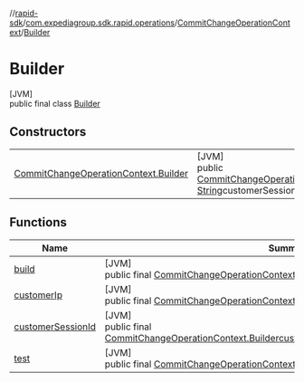 //[rapid-sdk](../../../../index.md)/[com.expediagroup.sdk.rapid.operations](../../index.md)/[CommitChangeOperationContext](../index.md)/[Builder](index.md)

# Builder

[JVM]\
public final class [Builder](index.md)

## Constructors

| | |
|---|---|
| [CommitChangeOperationContext.Builder](-commit-change-operation-context.-builder.md) | [JVM]<br>public [CommitChangeOperationContext.Builder](index.md)[CommitChangeOperationContext.Builder](-commit-change-operation-context.-builder.md)([String](https://docs.oracle.com/javase/8/docs/api/java/lang/String.html)customerIp, [String](https://docs.oracle.com/javase/8/docs/api/java/lang/String.html)customerSessionId, [String](https://docs.oracle.com/javase/8/docs/api/java/lang/String.html)test) |

## Functions

| Name | Summary |
|---|---|
| [build](build.md) | [JVM]<br>public final [CommitChangeOperationContext](../index.md)[build](build.md)() |
| [customerIp](customer-ip.md) | [JVM]<br>public final [CommitChangeOperationContext.Builder](index.md)[customerIp](customer-ip.md)([String](https://docs.oracle.com/javase/8/docs/api/java/lang/String.html)customerIp) |
| [customerSessionId](customer-session-id.md) | [JVM]<br>public final [CommitChangeOperationContext.Builder](index.md)[customerSessionId](customer-session-id.md)([String](https://docs.oracle.com/javase/8/docs/api/java/lang/String.html)customerSessionId) |
| [test](test.md) | [JVM]<br>public final [CommitChangeOperationContext.Builder](index.md)[test](test.md)([String](https://docs.oracle.com/javase/8/docs/api/java/lang/String.html)test) |
